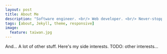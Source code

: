 ```yaml
---
layout: post
title: About Me
description: "Software engineer. <br/> Web developer. <br/> Never-stopping Learner. <br/> "
tags: [about, Jekyll, theme, responsive]
image:
  feature: taiwan.jpg
---
```

And... A lot of other stuff. Here's my side interests. 
TODO: other interests...